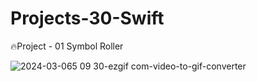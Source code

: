 # Projects-30-Swift

🔥Project - 01 Symbol Roller

![2024-03-065 09 30-ezgif com-video-to-gif-converter](https://github.com/iOS-Dev-Hyun/Projects-30-Swift/assets/142004247/dbd50cac-fbec-46a6-b6d4-7502ab1660fc)
